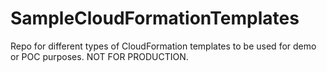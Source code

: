 # SampleCloudFormationTemplates
Repo for different types of CloudFormation templates to be used for demo or POC purposes. NOT FOR PRODUCTION.
